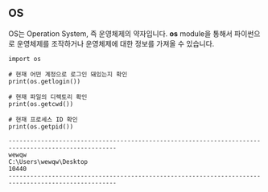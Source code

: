 ## OS

OS는 Operation System, 즉 운영체제의 약자입니다. **os** module을 통해서 파이썬으로 운영체제를 조작하거나 운영체제에 대한 정보를 가져올 수 있습니다.

```
import os

# 현재 어떤 계정으로 로그인 돼있는지 확인
print(os.getlogin())

# 현재 파일의 디렉토리 확인
print(os.getcwd())

# 현재 프로세스 ID 확인
print(os.getpid())
```
```
----------------------------------------------------------------------------------------------------
wewqw
C:\Users\wewqw\Desktop
10440
----------------------------------------------------------------------------------------------------
```
